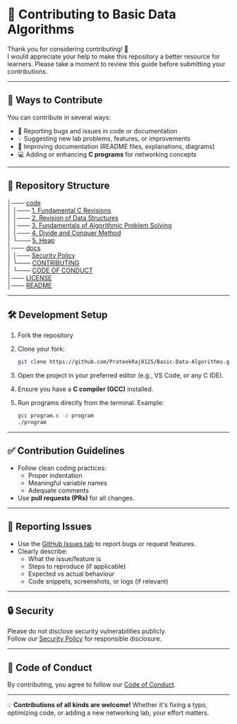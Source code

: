 # 🤝 Contributing to Basic Data Algorithms

Thank you for considering contributing! 🎉  
I would appreciate your help to make this repository a better resource for learners. Please take a moment to review this guide before submitting your contributions.

---

## 📌 Ways to Contribute

You can contribute in several ways:

- 🐞 Reporting bugs and issues in code or documentation  
- 💡 Suggesting new lab problems, features, or improvements  
- 📝 Improving documentation (README files, explanations, diagrams)  
- 💻 Adding or enhancing **C programs** for networking concepts  

---

## 📂 Repository Structure

│─── [code](https://github.com/PrateekRaj8125/Basic-Data-Algorithms/tree/main/code)  
│ │─── [1. Fundamental C Revisions](https://github.com/PrateekRaj8125/Basic-Data-Algorithms/tree/main/code/1.%20Fundamental%20C%20Revisions)  
│ │─── [2. Revision of Data Structures](https://github.com/PrateekRaj8125/Basic-Data-Algorithms/tree/main/code/2.%20Revision%20of%20Data%20Structures)  
│ │─── [3. Fundamentals of Algorithmic Problem Solving](https://github.com/PrateekRaj8125/Basic-Data-Algorithms/tree/main/code/3.%20Fundamentals%20of%20Algorithmic%20Problem%20Solving)  
│ │─── [4. Divide and Conquer Method](https://github.com/PrateekRaj8125/Basic-Data-Algorithms/tree/main/code/4.%20Divide%20and%20Conquer%20Method)  
│ └─── [5. Heap](https://github.com/PrateekRaj8125/Basic-Data-Algorithms/tree/main/code/5.%20Heap)  
│─── [docs](https://github.com/PrateekRaj8125/Basic-Data-Algorithms/tree/main/docs)  
│ │─── [Security Policy](https://github.com/PrateekRaj8125/Basic-Data-Algorithms/blob/main/docs/SECURITY.md)  
│ └─── [CONTRIBUTING](https://github.com/PrateekRaj8125/Basic-Data-Algorithms/blob/main/docs/CONTRIBUTING.md)  
│ └─── [CODE OF CONDUCT](https://github.com/PrateekRaj8125/Basic-Data-Algorithms/blob/main/docs/CODE_OF_CONDUCT.md)  
│─── [LICENSE](https://github.com/PrateekRaj8125/Basic-Data-Algorithms/blob/main/LICENSE.md)  
│─── [README](https://github.com/PrateekRaj8125/Basic-Data-Algorithms/blob/main/README.md)  

---

## 🛠 Development Setup

1. Fork the repository  
2. Clone your fork:

    ```bash
    git clone https://github.com/PrateekRaj8125/Basic-Data-Algorithms.git
    ```

3. Open the project in your preferred editor (e.g., VS Code, or any C IDE).  
4. Ensure you have a **C compiler (GCC)** installed.  
5. Run programs directly from the terminal. Example:

    ```bash
    gcc program.c -o program
    ./program
    ```

---

## ✅ Contribution Guidelines

- Follow clean coding practices:
  - Proper indentation  
  - Meaningful variable names  
  - Adequate comments  
- Use **pull requests (PRs)** for all changes.  

---

## 🐞 Reporting Issues

- Use the [GitHub Issues tab](https://github.com/PrateekRaj8125/Basic-Data-Algorithms/issues) to report bugs or request features.  
- Clearly describe:  
  - What the issue/feature is  
  - Steps to reproduce (if applicable)  
  - Expected vs actual behaviour  
  - Code snippets, screenshots, or logs (if relevant)  

---

## 🔒 Security

Please do not disclose security vulnerabilities publicly.  
Follow our [Security Policy](https://github.com/PrateekRaj8125/Basic-Data-Algorithms/security/policy) for responsible disclosure.  

---

## 🙌 Code of Conduct

By contributing, you agree to follow our [Code of Conduct](https://github.com/PrateekRaj8125/Basic-Data-Algorithms/blob/main/docs/CODE_OF_CONDUCT.md).  

---

💡 **Contributions of all kinds are welcome!** Whether it's fixing a typo, optimizing code, or adding a new networking lab, your effort matters.  
